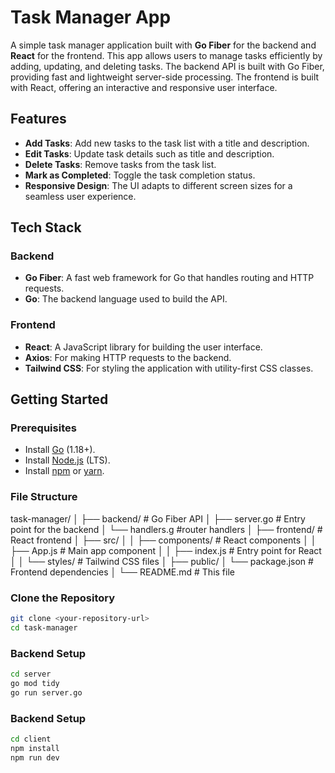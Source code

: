 # Task Manager App

A simple task manager application built with **Go Fiber** for the backend and **React** for the frontend. This app allows users to manage tasks efficiently by adding, updating, and deleting tasks. The backend API is built with Go Fiber, providing fast and lightweight server-side processing. The frontend is built with React, offering an interactive and responsive user interface.

## Features

- **Add Tasks**: Add new tasks to the task list with a title and description.
- **Edit Tasks**: Update task details such as title and description.
- **Delete Tasks**: Remove tasks from the task list.
- **Mark as Completed**: Toggle the task completion status.
- **Responsive Design**: The UI adapts to different screen sizes for a seamless user experience.

## Tech Stack

### Backend
- **Go Fiber**: A fast web framework for Go that handles routing and HTTP requests.
- **Go**: The backend language used to build the API.

### Frontend
- **React**: A JavaScript library for building the user interface.
- **Axios**: For making HTTP requests to the backend.
- **Tailwind CSS**: For styling the application with utility-first CSS classes.

## Getting Started

### Prerequisites

- Install [Go](https://golang.org/dl/) (1.18+).
- Install [Node.js](https://nodejs.org/en/) (LTS).
- Install [npm](https://www.npmjs.com/) or [yarn](https://yarnpkg.com/).


### File Structure

task-manager/
│
├── backend/                # Go Fiber API
│   ├── server.go             # Entry point for the backend
│   └── handlers.g            #router handlers
│
├── frontend/               # React frontend
│   ├── src/
│   │   ├── components/     # React components
│   │   ├── App.js          # Main app component
│   │   ├── index.js        # Entry point for React
│   │   └── styles/         # Tailwind CSS files
│   ├── public/
│   └── package.json        # Frontend dependencies
│
└── README.md               # This file

### Clone the Repository

```bash
git clone <your-repository-url>
cd task-manager
```
### Backend Setup
```bash
cd server
go mod tidy
go run server.go
```
### Backend Setup
```bash
cd client
npm install
npm run dev

```

